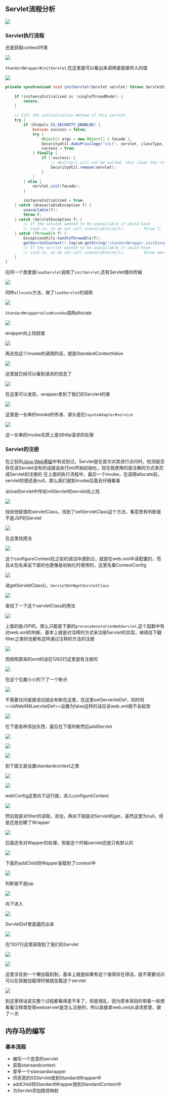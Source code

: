  ## Servlet流程分析

![](attachments/Pasted%20image%2020230315151437.png)

### Servlet执行流程
还是获取context环境

![](attachments/Pasted%20image%2020230315154144.png)

`StandardWrapper#initServlet`,在这里是可以看出来调用是直接传入的值

![](attachments/Pasted%20image%2020230315155914.png)

```java
private synchronized void initServlet(Servlet servlet) throws ServletException {  
  
    if (instanceInitialized && !singleThreadModel) {  
        return;  
    }  
  
    // Call the initialization method of this servlet  
    try {  
        if (Globals.IS_SECURITY_ENABLED) {  
            boolean success = false;  
            try {  
                Object[] args = new Object[] { facade };  
                SecurityUtil.doAsPrivilege("init", servlet, classType, args);  
                success = true;  
            } finally {  
                if (!success) {  
                    // destroy() will not be called, thus clear the reference now  
                    SecurityUtil.remove(servlet);  
                }  
            }  
        } else {  
            servlet.init(facade);  
        }  
  
        instanceInitialized = true;  
    } catch (UnavailableException f) {  
        unavailable(f);  
        throw f;  
    } catch (ServletException f) {  
        // If the servlet wanted to be unavailable it would have  
        // said so, so do not call unavailable(null).        throw f;  
    } catch (Throwable f) {  
        ExceptionUtils.handleThrowable(f);  
        getServletContext().log(sm.getString("standardWrapper.initException", getName()), f);  
        // If the servlet wanted to be unavailable it would have  
        // said so, so do not call unavailable(null).        throw new ServletException(sm.getString("standardWrapper.initException", getName()), f);  
    }  
}
```

在同一个类里面`loadServlet`调用了`initServlet`,还有Servlet值的传输

![](attachments/Pasted%20image%2020230315160415.png)

同样`allocate`方法，做了`loadServlet`的调用

![](attachments/Pasted%20image%2020230315164708.png)

`StandardWrapperValve#invoke`调用allocate

![](attachments/Pasted%20image%2020230315164833.png)

wrapper向上找赋值 

![](attachments/Pasted%20image%2020230315165022.png)

再去找这个invoke的调用的话，就是StandardContextValve

![](attachments/Pasted%20image%2020230315165732.png)

这里就已经可以看到请求的信息了

![](attachments/Pasted%20image%2020230315165749.png)

在这里可以发现，wrapper拿到了我们的Servlert的类

![](attachments/Pasted%20image%2020230316151505.png)

这里是一长串的invoke的传递、源头是在`CoyoteAdapter#service`

![](attachments/Pasted%20image%2020230316185312.png)


这一长串的invoke实质上是对http请求的处理

###  Servlet的注册
在之前的[Java Web基础](../../Java%20Web/Java%20Web基础.md)中有说到过，Servlet是在首次对其进行访问时，检测是否存在该Servlet没有的话就会执行init开始初始化，现在我使用的是注解的方式来完成Servlet的注册的
在上面的执行流程中，最后一个invoke，在调用allocate前，servlet的值还是null，那么我们就到invoke后面去仔细看看

从loadServlet中传给initServlet的servlet向上找

![](attachments/Pasted%20image%2020230316194134.png)

找给他赋值的servletClass，找到了setServletClass这个方法，看意思有判断是不是JSP的Servlet

![](attachments/Pasted%20image%2020230316194504.png)


在这里找用法

![](attachments/Pasted%20image%2020230317093919.png)

这个configureContext在之前的调试中遇到过，就是在web.xml中读配置的，而且从包名来说下面的也更像是初始化时使用的，这里先看ContextConfig

![](attachments/Pasted%20image%2020230317094714.png)

进getServletClass()，`ServletDef#getServletClass`

![](attachments/Pasted%20image%2020230317094835.png)

查找了一下这个servletClass的用法

![](attachments/Pasted%20image%2020230317095132.png)

上面的是JSP的，那么只能是下面的`processAnnotationWebServlet`,这个函数中有对web.xml的判断，基本上就是对注释的方式来注册Servlet的实现，继续往下翻filter之类的也都有这样通过注释的方法的注册

![](attachments/Pasted%20image%2020230317095442.png)

而按照原来的xml的话在1282行这里是有注册的

![](attachments/Pasted%20image%2020230317100610.png)

在这个位置小小的下了一个断点

![](attachments/Pasted%20image%2020230317100906.png)

不需要访问直接调试就会有断在这里，在这里setServerletDef，同时将==isWebXMLservletDef==设置为false这样的话应该web.xml就不会起效

![](attachments/Pasted%20image%2020230317101102.png)

在下面各种添加东西，最后在下面判断然后addServlet

![](attachments/Pasted%20image%2020230317101651.png)

![](attachments/Pasted%20image%2020230317101832.png)

![](attachments/Pasted%20image%2020230317102019.png)

到下面又是设置standardcontext之类

![](attachments/Pasted%20image%2020230317102530.png)

![](attachments/Pasted%20image%2020230317104450.png)

webConfig这里向下运行就，进入configureContext

![](attachments/Pasted%20image%2020230317105245.png)

然后就是对filter的读取，添加，再向下就是对Servlet的get，虽然这里为null，但是还是创建了Wrapper

![](attachments/Pasted%20image%2020230317105602.png)

后面还有对Wapper的处理，但是这个时候servlet还是只有默认的

![](attachments/Pasted%20image%2020230317105841.png)

下面的addChild将Wapper装载到了context中

![](attachments/Pasted%20image%2020230317110014.png)

判断是不是jsp

![](attachments/Pasted%20image%2020230317120504.png)

向下进入

![](attachments/Pasted%20image%2020230317120557.png)

ServletDef里面遍历出来

![](attachments/Pasted%20image%2020230317121536.png)

在1307行这里获取到了我们的Servlet

![](attachments/Pasted%20image%2020230317110243.png)

![](attachments/Pasted%20image%2020230317110303.png)

这里涉及到一个懒加载机制，基本上就是如果有这个值得存在得话，就不需要访问可以在容器加载得时候就加载这个servlet

![](attachments/Pasted%20image%2020230319142210.png)

到这里得话其实整个过程都看得差不多了，但是很乱，因为原本得目的带着一些想看看注释类型得webservlet是怎么注册的，所以直接拿web.xml从请求那里，跟了一次



## 内存马的编写

### 基本流程
- 编写一个恶意的servlet
- 获取stansardcontext
- 穿甲一个stansardwrapper
- 将恶意的SSServlet放到StandardWrapper中
- addChild将StandardWrapper放到StandardContext中
- 为Servlet添加路径映射

